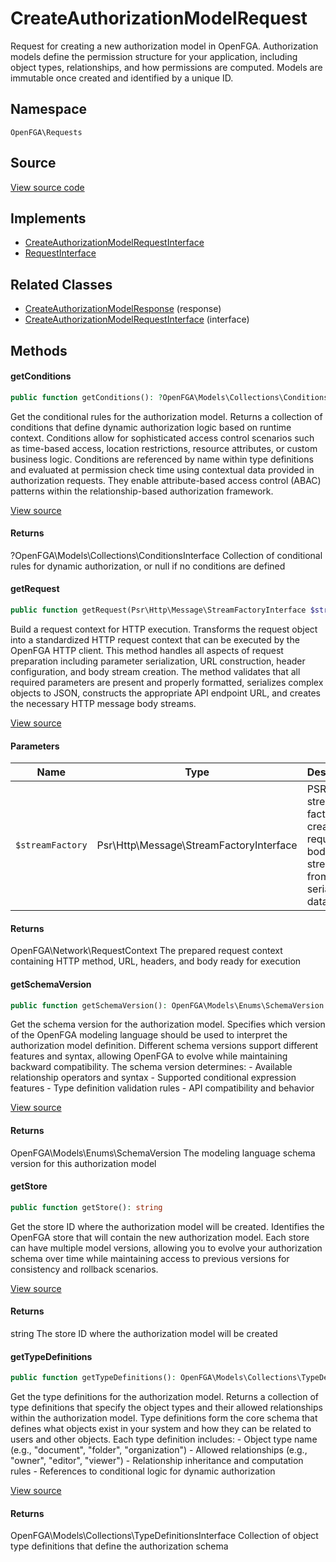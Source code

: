 # CreateAuthorizationModelRequest

Request for creating a new authorization model in OpenFGA. Authorization models define the permission structure for your application, including object types, relationships, and how permissions are computed. Models are immutable once created and identified by a unique ID.

## Namespace
`OpenFGA\Requests`

## Source
[View source code](https://github.com/evansims/openfga-php/blob/main/src/Requests/CreateAuthorizationModelRequest.php)

## Implements
* [CreateAuthorizationModelRequestInterface](CreateAuthorizationModelRequestInterface.md)
* [RequestInterface](RequestInterface.md)

## Related Classes
* [CreateAuthorizationModelResponse](Responses/CreateAuthorizationModelResponse.md) (response)
* [CreateAuthorizationModelRequestInterface](Requests/CreateAuthorizationModelRequestInterface.md) (interface)



## Methods

                                                                        
#### getConditions


```php
public function getConditions(): ?OpenFGA\Models\Collections\ConditionsInterface
```

Get the conditional rules for the authorization model. Returns a collection of conditions that define dynamic authorization logic based on runtime context. Conditions allow for sophisticated access control scenarios such as time-based access, location restrictions, resource attributes, or custom business logic. Conditions are referenced by name within type definitions and evaluated at permission check time using contextual data provided in authorization requests. They enable attribute-based access control (ABAC) patterns within the relationship-based authorization framework.

[View source](https://github.com/evansims/openfga-php/blob/main/src/Requests/CreateAuthorizationModelRequest.php#L60)


#### Returns
?OpenFGA\Models\Collections\ConditionsInterface
 Collection of conditional rules for dynamic authorization, or null if no conditions are defined

#### getRequest


```php
public function getRequest(Psr\Http\Message\StreamFactoryInterface $streamFactory): OpenFGA\Network\RequestContext
```

Build a request context for HTTP execution. Transforms the request object into a standardized HTTP request context that can be executed by the OpenFGA HTTP client. This method handles all aspects of request preparation including parameter serialization, URL construction, header configuration, and body stream creation. The method validates that all required parameters are present and properly formatted, serializes complex objects to JSON, constructs the appropriate API endpoint URL, and creates the necessary HTTP message body streams.

[View source](https://github.com/evansims/openfga-php/blob/main/src/Requests/CreateAuthorizationModelRequest.php#L71)

#### Parameters
| Name | Type | Description |
|------|------|-------------|
| `$streamFactory` | Psr\Http\Message\StreamFactoryInterface | PSR-7 stream factory for creating request body streams from serialized data |

#### Returns
OpenFGA\Network\RequestContext
 The prepared request context containing HTTP method, URL, headers, and body ready for execution

#### getSchemaVersion


```php
public function getSchemaVersion(): OpenFGA\Models\Enums\SchemaVersion
```

Get the schema version for the authorization model. Specifies which version of the OpenFGA modeling language should be used to interpret the authorization model definition. Different schema versions support different features and syntax, allowing OpenFGA to evolve while maintaining backward compatibility. The schema version determines: - Available relationship operators and syntax - Supported conditional expression features - Type definition validation rules - API compatibility and behavior

[View source](https://github.com/evansims/openfga-php/blob/main/src/Requests/CreateAuthorizationModelRequest.php#L99)


#### Returns
OpenFGA\Models\Enums\SchemaVersion
 The modeling language schema version for this authorization model

#### getStore


```php
public function getStore(): string
```

Get the store ID where the authorization model will be created. Identifies the OpenFGA store that will contain the new authorization model. Each store can have multiple model versions, allowing you to evolve your authorization schema over time while maintaining access to previous versions for consistency and rollback scenarios.

[View source](https://github.com/evansims/openfga-php/blob/main/src/Requests/CreateAuthorizationModelRequest.php#L108)


#### Returns
string
 The store ID where the authorization model will be created

#### getTypeDefinitions


```php
public function getTypeDefinitions(): OpenFGA\Models\Collections\TypeDefinitionsInterface
```

Get the type definitions for the authorization model. Returns a collection of type definitions that specify the object types and their allowed relationships within the authorization model. Type definitions form the core schema that defines what objects exist in your system and how they can be related to users and other objects. Each type definition includes: - Object type name (e.g., &quot;document&quot;, &quot;folder&quot;, &quot;organization&quot;) - Allowed relationships (e.g., &quot;owner&quot;, &quot;editor&quot;, &quot;viewer&quot;) - Relationship inheritance and computation rules - References to conditional logic for dynamic authorization

[View source](https://github.com/evansims/openfga-php/blob/main/src/Requests/CreateAuthorizationModelRequest.php#L117)


#### Returns
OpenFGA\Models\Collections\TypeDefinitionsInterface
 Collection of object type definitions that define the authorization schema

